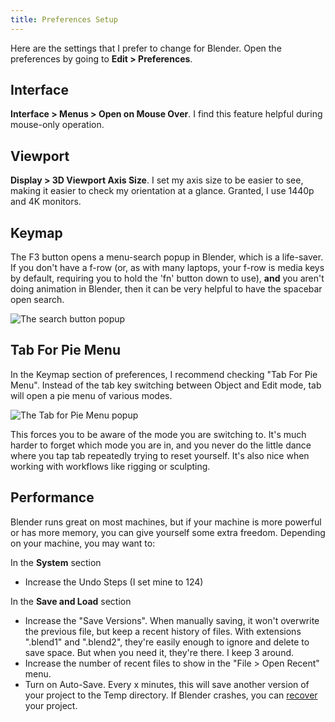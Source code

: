 ```yaml
---
title: Preferences Setup
---
```


Here are the settings that I prefer to change for Blender. Open the preferences by going to **Edit > Preferences**.

## Interface
**Interface > Menus > Open on Mouse Over**. I find this feature helpful during mouse-only operation.

## Viewport
**Display > 3D Viewport Axis Size**. I set my axis size to be easier to see, making it easier to check my orientation at a glance. Granted, I use 1440p and 4K monitors.

## Keymap
The F3 button opens a menu-search popup in Blender, which is a life-saver. If you don't have a f-row (or, as with many laptops, your f-row is media keys by default, requiring you to hold the 'fn' button down to use), **and** you aren't doing animation in Blender, then it can be very helpful to have the spacebar open search.

![The search button popup](/images/blender/toolbox/searchmenu.png)

## Tab For Pie Menu
In the Keymap section of preferences, I recommend checking "Tab For Pie Menu".
Instead of the tab key switching between Object and Edit mode, tab will open a pie menu of various modes.

![The Tab for Pie Menu popup](/images/blender/toolbox/tabForPieMenu.png)

This forces you to be aware of the mode you are switching to. It's much harder to forget which mode you are in, and you never do the little dance where you tap tab repeatedly trying to reset yourself. It's also nice when working with workflows like rigging or sculpting.

## Performance
Blender runs great on most machines, but if your machine is more powerful or has more memory, you can give yourself some extra freedom. Depending on your machine, you may want to:

In the **System** section
- Increase the Undo Steps (I set mine to 124)

In the **Save and Load** section
- Increase the "Save Versions". When manually saving, it won't overwrite the previous file, but keep a recent history of files. With extensions ".blend1" and ".blend2", they're easily enough to ignore and delete to save space. But when you need it, they're there. I keep 3 around.
- Increase the number of recent files to show in the "File > Open Recent" menu.
- Turn on Auto-Save. Every x minutes, this will save another version of your project to the Temp directory. If Blender crashes, you can [recover](https://docs.blender.org/manual/en/latest/troubleshooting/recover.html) your project.

